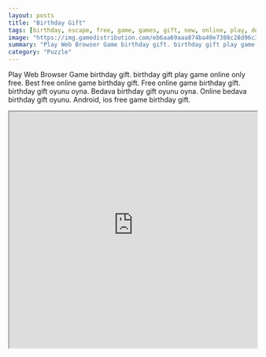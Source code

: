 ```yaml
---
layout: posts
title: "Birthday Gift"
tags: [birthday, escape, free, game, games, gift, new, online, play, download, free, online, games, oyna, game, free, games, play, play, games]
image: "https://img.gamedistribution.com/eb6aa69aaa874ba49e7388c28d96c381.jpg"
summary: "Play Web Browser Game birthday gift. birthday gift play game online only free. Best free online game birthday gift. Free online game birthday gift. birthday gift oyunu oyna. Bedava birthday gift oyunu oyna. Online bedava birthday gift oyunu. Android, ios free game birthday gift."
category: "Puzzle"
---
```


Play Web Browser Game birthday gift. birthday gift play game online only free. Best free online game birthday gift. Free online game birthday gift. birthday gift oyunu oyna. Bedava birthday gift oyunu oyna. Online bedava birthday gift oyunu. Android, ios free game birthday gift.

<iframe width="100%" height="480px;" src="https://flash.gamedistribution.com?game=eb6aa69aaa874ba49e7388c28d96c381"></iframe>